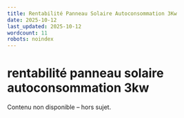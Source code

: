 ```yaml
---
title: Rentabilité Panneau Solaire Autoconsommation 3Kw
date: 2025-10-12
last_updated: 2025-10-12
wordcount: 11
robots: noindex
---
```


# rentabilité panneau solaire autoconsommation 3kw

Contenu non disponible – hors sujet.